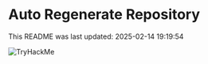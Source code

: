 # Auto Regenerate Repository

This README was last updated: 2025-02-14 19:19:54

 ![TryHackMe](https://tryhackme.com/badge/533634)